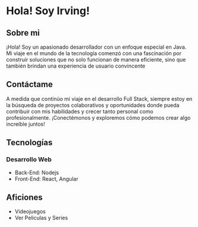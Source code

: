 # Hola! Soy Irving!
## Sobre mi
¡Hola! Soy un apasionado desarrollador con un enfoque especial en Java. Mi viaje en el mundo de la tecnología comenzó con una fascinación por construir soluciones que no solo funcionan de manera eficiente, sino que también brindan una experiencia de usuario convincente
## Contáctame
A medida que continúo mi viaje en el desarrollo Full Stack, siempre estoy en la búsqueda de proyectos colaborativos y oportunidades donde pueda contribuir con mis habilidades y crecer tanto personal como profesionalmente. ¡Conectémonos y exploremos cómo podemos crear algo increíble juntos!
## Tecnologías
### Desarrollo Web
- Back-End: Nodejs
- Front-End: React, Angular
## Aficiones
- Videojuegos
- Ver Peliculas y Series
